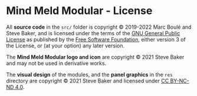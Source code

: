 # Mind Meld Modular - License

All **source code** in the `src/` folder is copyright © 2019-2022 Marc Boulé and Steve Baker, and is licensed under the terms of the [GNU General Public License](https://www.gnu.org/licenses/gpl-3.0.en.html) as published by the [Free Software Foundation](https://www.fsf.org/), either version 3 of the License, or (at your option) any later version.

The **Mind Meld Modular logo and icon** are copyright © 2021 Steve Baker and may not be used in derivative works.

The **visual design** of the modules, and the **panel graphics** in the `res` directory are copyright © 2021 Steve Baker and licensed under [CC BY-NC-ND 4.0](https://creativecommons.org/licenses/by-nc-nd/4.0/).

